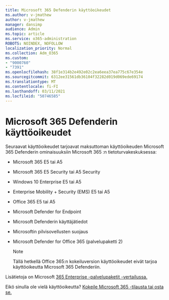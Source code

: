 ```yaml
---
title: Microsoft 365 Defenderin käyttöoikeudet
ms.author: v-jmathew
author: v-jmathew
manager: dansimp
audience: Admin
ms.topic: article
ms.service: o365-administration
ROBOTS: NOINDEX, NOFOLLOW
localization_priority: Normal
ms.collection: Adm_O365
ms.custom:
- "9000760"
- "7391"
ms.openlocfilehash: 38f1e314b2e492e02c2ea6eea37ea775c67e354e
ms.sourcegitcommit: 6312ee31561db36104f32282d019d069ede69174
ms.translationtype: MT
ms.contentlocale: fi-FI
ms.lasthandoff: 03/11/2021
ms.locfileid: "50746585"
---
```

# <a name="licenses-for-microsoft-365-defender"></a>Microsoft 365 Defenderin käyttöoikeudet

Seuraavat käyttöoikeudet tarjoavat maksuttoman käyttöoikeuden Microsoft 365 Defenderin ominaisuuksiin Microsoft 365 :n tietoturvakeskuksessa:

- Microsoft 365 E5 tai A5
- Microsoft 365 E5 Security tai A5 Security
- Windows 10 Enterprise E5 tai A5
- Enterprise Mobility + Security (EMS) E5 tai A5
- Office 365 E5 tai A5
- Microsoft Defender for Endpoint
- Microsoft Defenderin käyttäjätiedot
- Microsoftin pilvisovellusten suojaus
- Microsoft Defender for Office 365 (palvelupaketti 2)

    > [!NOTE]
    > Tällä hetkellä Office 365:n kokeiluversion käyttöoikeudet eivät tarjoa käyttöoikeutta Microsoft 365 Defenderiin.

Lisätietoja on Microsoft [365 Enterprise -palvelupaketit -vertailussa.](https://go.microsoft.com/fwlink/?linkid=2143458)

Eikö sinulla ole vielä käyttöoikeutta? [Kokeile Microsoft 365 -tilausta tai osta se.](https://go.microsoft.com/fwlink/?linkid=2143625)
